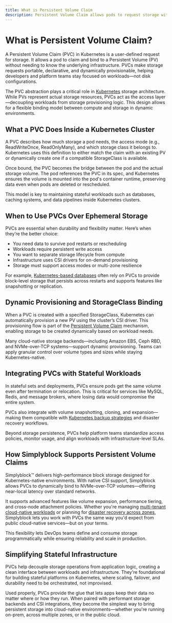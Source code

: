 ```yaml
---
title: What is Persistent Volume Claim
description: Persistent Volume Claim allows pods to request storage with specific size and access modes from available volume pools.
---
```

# What is Persistent Volume Claim?

A Persistent Volume Claim (PVC) in Kubernetes is a user-defined request for storage. It allows a pod to claim and bind to a Persistent Volume (PV) without needing to know the underlying infrastructure. PVCs make storage requests portable, declarative, and dynamically provisionable, helping developers and platform teams stay focused on workloads—not disk configurations.

The PVC abstraction plays a critical role in [Kubernetes](https://en.wikipedia.org/wiki/Kubernetes) storage architecture. While PVs represent actual storage resources, PVCs act as the access layer—decoupling workloads from storage provisioning logic. This design allows for a flexible binding model between compute and storage in dynamic environments.

## What a PVC Does Inside a Kubernetes Cluster

A PVC describes how much storage a pod needs, the access mode (e.g., ReadWriteOnce, ReadOnlyMany), and which storage class it belongs to. Kubernetes uses this definition to either match the claim with an existing PV or dynamically create one if a compatible StorageClass is available.

Once bound, the PVC becomes the bridge between the pod and the actual storage volume. The pod references the PVC in its spec, and Kubernetes ensures the volume is mounted into the pod's container runtime, preserving data even when pods are deleted or rescheduled.

This model is key to maintaining stateful workloads such as databases, caching systems, and data pipelines inside Kubernetes clusters.

## When to Use PVCs Over Ephemeral Storage

PVCs are essential when durability and flexibility matter. Here’s when they’re the better choice:

- You need data to survive pod restarts or rescheduling  
- Workloads require persistent write access  
- You want to separate storage lifecycle from compute  
- Infrastructure uses CSI drivers for on-demand provisioning  
- Storage must support access modes or multi-zone resilience

For example, [Kubernetes-based databases](https://www.simplyblock.io/use-cases/database-on-kubernetes/) often rely on PVCs to provide block-level storage that persists across restarts and supports features like snapshotting or replication.

## Dynamic Provisioning and StorageClass Binding

When a PVC is created with a specified StorageClass, Kubernetes can automatically provision a new PV using the cluster’s CSI driver. This provisioning flow is part of the [Persistent Volume Claim](https://kubernetes.io/docs/concepts/storage/persistent-volumes/#persistentvolumeclaims) mechanism, enabling storage to be created dynamically based on workload needs.

Many cloud-native storage backends—including Amazon EBS, Ceph RBD, and NVMe-over-TCP systems—support dynamic provisioning. Teams can apply granular control over volume types and sizes while staying Kubernetes-native.

## Integrating PVCs with Stateful Workloads

In stateful sets and deployments, PVCs ensure pods get the same volume even after termination or relocation. This is critical for services like MySQL, Redis, and message brokers, where losing data would compromise the entire system.

PVCs also integrate with volume snapshotting, cloning, and expansion—making them compatible with [Kubernetes backup strategies](https://www.simplyblock.io/use-cases/kubernetes-backup/) and disaster recovery workflows.

Beyond storage persistence, PVCs help platform teams standardize access policies, monitor usage, and align workloads with infrastructure-level SLAs.

## How Simplyblock Supports Persistent Volume Claims

Simplyblock™ delivers high-performance block storage designed for Kubernetes-native environments. With native CSI support, Simplyblock allows PVCs to dynamically bind to NVMe-over-TCP volumes—offering near-local latency over standard networks.

It supports advanced features like volume expansion, performance tiering, and cross-node attachment policies. Whether you're managing [multi-tenant cloud-native workloads](https://www.simplyblock.io/use-cases/databases-as-a-service/) or planning for [disaster recovery across zones](https://www.simplyblock.io/use-cases/multi-availability-zone-disaster-recovery/), Simplyblock lets you work with PVCs the same way you'd expect from public cloud-native services—but on your terms.

This flexibility lets DevOps teams define and consume storage programmatically while ensuring reliability and scale in production.

## Simplifying Stateful Infrastructure

PVCs help decouple storage operations from application logic, creating a clean interface between workloads and infrastructure. They're foundational for building stateful platforms on Kubernetes, where scaling, failover, and durability need to be orchestrated, not improvised.

Used properly, PVCs provide the glue that lets apps keep their data no matter where or how they run. When paired with performant storage backends and CSI integrations, they become the simplest way to bring persistent storage into cloud-native environments—whether you're running on-prem, across multiple zones, or in the public cloud.
